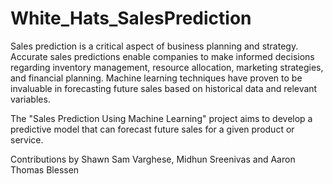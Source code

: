 # White_Hats_SalesPrediction

Sales prediction is a critical aspect of business planning and strategy. Accurate sales predictions enable companies to make informed decisions regarding inventory management, resource allocation, marketing strategies, and financial planning. Machine learning techniques have proven to be invaluable in forecasting future sales based on historical data and relevant variables.

The "Sales Prediction Using Machine Learning" project aims to develop a predictive model that can forecast future sales for a given product or service.

Contributions by Shawn Sam Varghese, Midhun Sreenivas and Aaron Thomas Blessen
